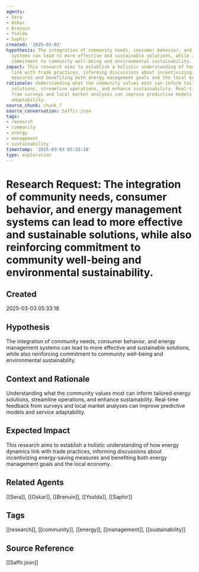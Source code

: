 ```yaml
---
agents:
- Sera
- Oskar
- Brenuin
- Ysolda
- Saphir
created: '2025-03-03'
hypothesis: The integration of community needs, consumer behavior, and energy management
  systems can lead to more effective and sustainable solutions, while also reinforcing
  commitment to community well-being and environmental sustainability.
impact: This research aims to establish a holistic understanding of how energy dynamics
  link with trade practices, informing discussions about incentivizing energy-saving
  measures and benefiting both energy management goals and the local economy.
rationale: Understanding what the community values most can inform tailored energy
  solutions, streamline operations, and enhance sustainability. Real-time feedback
  from surveys and local market analyses can improve predictive models and service
  adaptability.
source_chunk: chunk_7
source_conversation: Saffir.json
tags:
- research
- community
- energy
- management
- sustainability
timestamp: '2025-03-03 05:33:18'
type: exploration
---
```


# Research Request: The integration of community needs, consumer behavior, and energy management systems can lead to more effective and sustainable solutions, while also reinforcing commitment to community well-being and environmental sustainability.

## Created
2025-03-03 05:33:18

## Hypothesis
The integration of community needs, consumer behavior, and energy management systems can lead to more effective and sustainable solutions, while also reinforcing commitment to community well-being and environmental sustainability.

## Context and Rationale
Understanding what the community values most can inform tailored energy solutions, streamline operations, and enhance sustainability. Real-time feedback from surveys and local market analyses can improve predictive models and service adaptability.

## Expected Impact
This research aims to establish a holistic understanding of how energy dynamics link with trade practices, informing discussions about incentivizing energy-saving measures and benefiting both energy management goals and the local economy.

## Related Agents
[[Sera]], [[Oskar]], [[Brenuin]], [[Ysolda]], [[Saphir]]

## Tags
[[research]], [[community]], [[energy]], [[management]], [[sustainability]]

## Source Reference
[[Saffir.json]]
